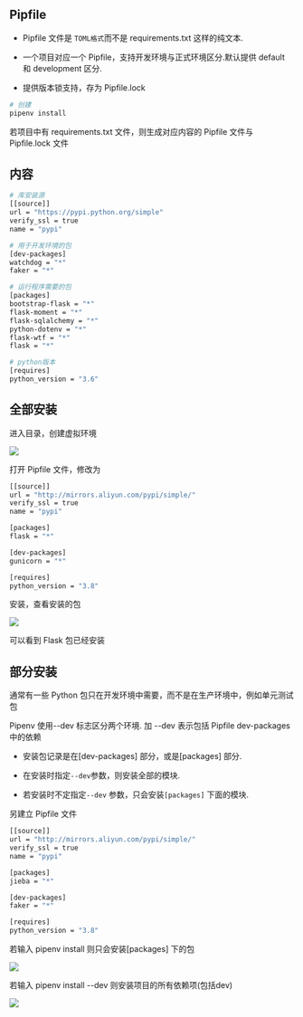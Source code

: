 ## Pipfile

- Pipfile 文件是 `TOML格式`而不是 requirements.txt 这样的纯文本.

- 一个项目对应一个 Pipfile，支持开发环境与正式环境区分.默认提供 default 和 development 区分.
  
- 提供版本锁支持，存为 Pipfile.lock

```sh
# 创建
pipenv install
```

若项目中有 requirements.txt 文件，则生成对应内容的 Pipfile 文件与 Pipfile.lock 文件

## 内容

```sh
# 库安装源
[[source]]
url = "https://pypi.python.org/simple"
verify_ssl = true
name = "pypi"

# 用于开发环境的包
[dev-packages]
watchdog = "*"
faker = "*"

# 运行程序需要的包
[packages]
bootstrap-flask = "*"
flask-moment = "*"
flask-sqlalchemy = "*"
python-dotenv = "*"
flask-wtf = "*"
flask = "*"

# python版本
[requires]
python_version = "3.6"
```

## 全部安装  

进入目录，创建虚拟环境

![](https://cdn.hurra.ltd/img/20210122224056.png)

打开 Pipfile 文件，修改为

```sh
[[source]]
url = "http://mirrors.aliyun.com/pypi/simple/"
verify_ssl = true
name = "pypi"

[packages]
flask = "*"

[dev-packages]
gunicorn = "*"

[requires]
python_version = "3.8"
```

安装，查看安装的包

![](https://cdn.hurra.ltd/img/20210122224537.png)

可以看到 Flask 包已经安装

## 部分安装

通常有一些 Python 包只在开发环境中需要，而不是在生产环境中，例如单元测试包

Pipenv 使用--dev 标志区分两个环境. 加 --dev 表示包括 Pipfile dev-packages 中的依赖

- 安装包记录是在[dev-packages] 部分，或是[packages] 部分.  

- 在安装时指定`--dev`参数，则安装全部的模块.

- 若安装时不定指定`--dev` 参数，只会安装`[packages]` 下面的模块.

另建立 Pipfile 文件

```sh
[[source]]
url = "http://mirrors.aliyun.com/pypi/simple/"
verify_ssl = true
name = "pypi"

[packages]
jieba = "*"

[dev-packages]
faker = "*"

[requires]
python_version = "3.8"
```

若输入 pipenv install 则只会安装[packages] 下的包

![](https://cdn.hurra.ltd/img/20210123141415.png)

若输入 pipenv install --dev 则安装项目的所有依赖项(包括dev)

![](https://cdn.hurra.ltd/img/20210123141743.png)
